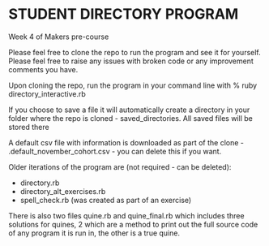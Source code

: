 # STUDENT DIRECTORY PROGRAM
Week 4 of Makers pre-course

Please feel free to clone the repo to run the program and see it for yourself. Please feel free to raise any issues with broken code or any improvement comments you have.

Upon cloning the repo, run the program in your command line with % ruby directory\_interactive.rb

If you choose to save a file it will automatically create a directory in your folder where the repo is cloned - saved\_directories. All saved files will be stored there

A default csv file with information is downloaded as part of the clone - .default\_november\_cohort.csv - you can delete this if you want.

Older iterations of the program are (not required - can be deleted):
- directory.rb
- directory\_alt\_exercises.rb
- spell\_check.rb (was created as part of an exercise)

There is also two files quine.rb and quine\_final.rb which includes three solutions for quines, 2 which are a method to print out the full source code of any program it is run in, the other is a true quine.

